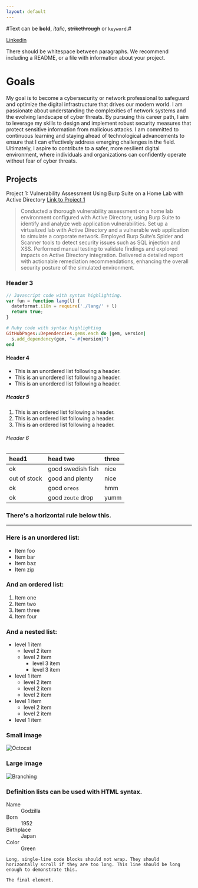 ```yaml
---
layout: default
---
```


#Text can be **bold**, _italic_, ~~strikethrough~~ or `keyword`.#

[Linkedin](www.linkedin.com/in/jason-may-technogoose)

There should be whitespace between paragraphs. We recommend including a README, or a file with information about your project.

# Goals

My goal is to become a cybersecurity or network professional to safeguard and optimize the digital infrastructure that drives our modern world. I am passionate about understanding the complexities of network systems and the evolving landscape of cyber threats. By pursuing this career path, I aim to leverage my skills to design and implement robust security measures that protect sensitive information from malicious attacks. I am committed to continuous learning and staying ahead of technological advancements to ensure that I can effectively address emerging challenges in the field. Ultimately, I aspire to contribute to a safer, more resilient digital environment, where individuals and organizations can confidently operate without fear of cyber threats.

## Projects 
Project 1: Vulnerability Assessment Using Burp Suite on a Home Lab with Active Directory  [Link to Project 1](./Project1.html)
> Conducted a thorough vulnerability assessment on a home lab environment configured with Active Directory, using Burp Suite to identify and analyze web application vulnerabilities. Set up a virtualized lab with Active Directory and a vulnerable web application to simulate a corporate network. Employed Burp Suite’s Spider and Scanner tools to detect security issues such as SQL injection and XSS. Performed manual testing to validate findings and explored impacts on Active Directory integration. Delivered a detailed report with actionable remediation recommendations, enhancing the overall security posture of the simulated environment.
>
> 

### Header 3

```js
// Javascript code with syntax highlighting.
var fun = function lang(l) {
  dateformat.i18n = require('./lang/' + l)
  return true;
}
```

```ruby
# Ruby code with syntax highlighting
GitHubPages::Dependencies.gems.each do |gem, version|
  s.add_dependency(gem, "= #{version}")
end
```

#### Header 4

*   This is an unordered list following a header.
*   This is an unordered list following a header.
*   This is an unordered list following a header.

##### Header 5

1.  This is an ordered list following a header.
2.  This is an ordered list following a header.
3.  This is an ordered list following a header.

###### Header 6

| head1        | head two          | three |
|:-------------|:------------------|:------|
| ok           | good swedish fish | nice  |
| out of stock | good and plenty   | nice  |
| ok           | good `oreos`      | hmm   |
| ok           | good `zoute` drop | yumm  |

### There's a horizontal rule below this.

* * *

### Here is an unordered list:

*   Item foo
*   Item bar
*   Item baz
*   Item zip

### And an ordered list:

1.  Item one
1.  Item two
1.  Item three
1.  Item four

### And a nested list:

- level 1 item
  - level 2 item
  - level 2 item
    - level 3 item
    - level 3 item
- level 1 item
  - level 2 item
  - level 2 item
  - level 2 item
- level 1 item
  - level 2 item
  - level 2 item
- level 1 item

### Small image

![Octocat](https://github.githubassets.com/images/icons/emoji/octocat.png)

### Large image

![Branching](https://guides.github.com/activities/hello-world/branching.png)


### Definition lists can be used with HTML syntax.

<dl>
<dt>Name</dt>
<dd>Godzilla</dd>
<dt>Born</dt>
<dd>1952</dd>
<dt>Birthplace</dt>
<dd>Japan</dd>
<dt>Color</dt>
<dd>Green</dd>
</dl>

```
Long, single-line code blocks should not wrap. They should horizontally scroll if they are too long. This line should be long enough to demonstrate this.
```

```
The final element.
```
